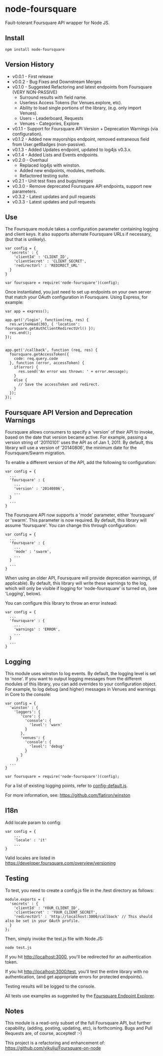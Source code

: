 # node-foursquare

Fault-tolerant Foursquare API wrapper for Node JS.

## Install

    npm install node-foursquare

## Version History

* v0.0.1 - First release
* v0.0.2 - Bug Fixes and Downstream Merges
* v0.1.0 - Suggested Refactoring and latest endpoints from Foursquare (VERY NON-PASSIVE)
  * Surround results with field name.
  * Userless Access Tokens (for Venues.explore, etc).
  * Ability to load single portions of the library, (e.g. only import Venues).
  * Users - Leaderboard, Requests
  * Venues - Categories, Explore
* v0.1.1 - Support for Foursquare API Version + Deprecation Warnings (via configuration).
* v0.1.2 - Added new mayorships endpoint, removed extraneous field from User.getBadges (non-passive).
* v0.1.3 - Added Updates endpoint, updated to log4js v0.3.x.
* v0.1.4 - Added Lists and Events endpoints.
* v0.2.0 - Overhaul
  * Replaced log4js with winston.
  * Added new endpoints, modules, methods.
  * Refactored testing suite.
* v0.2.1 - Unit test fixes and bugs/merges
* v0.3.0 - Remove deprecated Foursquare API endpoints, support new parameters.
* v0.3.2 - Latest updates and pull requests
* v0.3.3 - Latest updates and pull requests

## Use

The Foursquare module takes a configuration parameter containing logging and
client keys. It also supports alternate Foursquare URLs if necessary, (but that
is unlikely).

    var config = {
      'secrets' : {
        'clientId' : 'CLIENT_ID',
        'clientSecret' : 'CLIENT_SECRET',
        'redirectUrl' : 'REDIRECT_URL'
      }
    }

    var foursquare = require('node-foursquare')(config);

Once instantiated, you just need to set up endpoints on your own server that
match your OAuth configuration in Foursquare. Using Express, for example:

    var app = express();

    app.get('/login', function(req, res) {
      res.writeHead(303, { 'location': foursquare.getAuthClientRedirectUrl() });
      res.end();
    });


    app.get('/callback', function (req, res) {
      foursquare.getAccessToken({
        code: req.query.code
      }, function (error, accessToken) {
        if(error) {
          res.send('An error was thrown: ' + error.message);
        }
        else {
          // Save the accessToken and redirect.
        }
      });
    });

## Foursquare API Version and Deprecation Warnings

Foursquare allows consumers to specify a 'version' of their API to invoke,
based on the date that version became active. For example, passing a version
string of '20110101' uses the API as of Jan 1, 2011. By default, this library
will use a version of '20140806', the minimum date for the Foursquare/Swarm
migration.

To enable a different version of the API, add the following to configuration:

    var config = {
      ...
      'foursquare' : {
        ...
        'version' : '20140806',
        ...
      }
      ...
    }

The Foursquare API now supports a 'mode' parameter, either 'foursquare' or
'swarm'. This parameter is now required. By default, this library will assume
'foursquare'. You can change this through configuration:

    var config = {
      ...
      'foursquare' : {
        ...
        'mode' : 'swarm',
        ...
      }
      ...
    }

When using an older API, Foursquare will provide deprecation warnings, (if
applicable). By default, this library will write these warnings to the log,
which will only be visible if logging for 'node-foursquare' is turned on, (see
'Logging', below).

You can configure this library to throw an error instead:

    var config = {
      ...
      'foursquare' : {
        ...
        'warnings' : 'ERROR',
        ...
      }
      ...
    }

## Logging

This module uses winston to log events. By default, the logging level is set to
'none'. If you want to output logging messages from the different modules of
this library, you can add overrides to your configuration object. For example,
to log debug (and higher) messages in Venues and warnings in Core to the console:

    var config = {
      'winston' : {
        'loggers': {
           'core': {
             'console': {
               'level': 'warn'
             }
           },
           'venues': {
             'console': {
               'level': 'debug'
             }
           }
         }
      ...
    }

    var foursquare = require('node-foursquare')(config);

For a list of existing logging points, refer to [config-default.js](https://github.com/clintandrewhall/node-foursquare/blob/master/lib/config-default.js).

For more information, see: https://github.com/flatiron/winston

## I18n

Add locale param to config:

    var config = {
        ...
        'locale' : 'it'
        ...
    }

Valid locales are listed in https://developer.foursquare.com/overview/versioning

## Testing

To test, you need to create a config.js file in the /test directory as follows:

    module.exports = {
      'secrets' : {
        'clientId' : 'YOUR_CLIENT_ID',
        'clientSecret' : 'YOUR_CLIENT_SECRET',
        'redirectUrl' : 'http://localhost:3000/callback' // This should also be set in your OAuth profile.
      }
    };

Then, simply invoke the test.js file with Node.JS:

    node test.js

If you hit [http://localhost:3000](http://localhost:3000), you'll be redirected
for an authentication token.

If you hit [http://localhost:3000/test](http://localhost:3000/test), you'll
test the entire library with no authentication, (and get appropriate errors for
protected endpoints).

Testing results will be logged to the console.

All tests use examples as suggested by the [Foursquare Endpoint Explorer](https://developer.foursquare.com/docs/explore.html).

## Notes

This module is a read-only subset of the full Foursquare API, but further
capability, (adding, posting, updating, etc), is forthcoming. Bugs and Pull
Requests are, of course, accepted! :-)

This project is a refactoring and enhancement of:
https://github.com/yikulju/Foursquare-on-node
